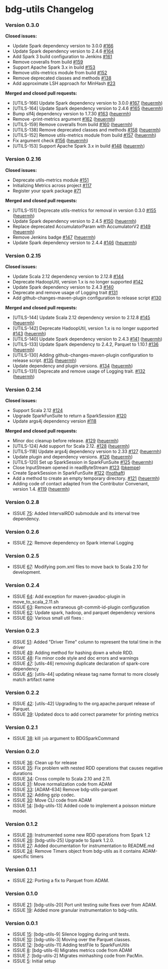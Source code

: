 # bdg-utils Changelog #

### Version 0.3.0 ###

**Closed issues:**

 - Update Spark dependency version to 3.0.0 [\#166](https://github.com/bigdatagenomics/utils/issues/166)
 - Update Spark dependency version to 2.4.6 [\#164](https://github.com/bigdatagenomics/utils/issues/164)
 - Add Spark 3 build configuration to Jenkins [\#161](https://github.com/bigdatagenomics/utils/issues/161)
 - Remove coveralls from build [\#159](https://github.com/bigdatagenomics/utils/issues/159)
 - Support Apache Spark 3.x in build [\#153](https://github.com/bigdatagenomics/utils/issues/153)
 - Remove utils-metrics module from build [\#152](https://github.com/bigdatagenomics/utils/issues/152)
 - Remove deprecated classes and methods [\#138](https://github.com/bigdatagenomics/utils/issues/138)
 - Add approximate LSH approach for MinHash [\#23](https://github.com/bigdatagenomics/utils/issues/23)

**Merged and closed pull requests:**

 - [UTILS-166] Update Spark dependency version to 3.0.0 [\#167](https://github.com/bigdatagenomics/utils/pull/167) ([heuermh](https://github.com/heuermh))
 - [UTILS-164] Update Spark dependency version to 2.4.6 [\#165](https://github.com/bigdatagenomics/utils/pull/165) ([heuermh](https://github.com/heuermh))
 - Bump slf4j dependency version to 1.7.30 [\#163](https://github.com/bigdatagenomics/utils/pull/163) ([heuermh](https://github.com/heuermh))
 - Remove -print-metrics argument [\#162](https://github.com/bigdatagenomics/utils/pull/162) ([heuermh](https://github.com/heuermh))
 - [UTILS-159] Remove coveralls from build [\#160](https://github.com/bigdatagenomics/utils/pull/160) ([heuermh](https://github.com/heuermh))
 - [UTILS-138] Remove deprecated classes and methods [\#158](https://github.com/bigdatagenomics/utils/pull/158) ([heuermh](https://github.com/heuermh))
 - [UTILS-152] Remove utils-metrics module from build [\#157](https://github.com/bigdatagenomics/utils/pull/157) ([heuermh](https://github.com/heuermh))
 - Fix argument check [\#156](https://github.com/bigdatagenomics/utils/pull/156) ([heuermh](https://github.com/heuermh))
 - [UTILS-153] Support Apache Spark 3.x in build [\#148](https://github.com/bigdatagenomics/utils/pull/148) ([heuermh](https://github.com/heuermh))


### Version 0.2.16 ###

**Closed issues:**

 - Deprecate utils-metrics module [\#151](https://github.com/bigdatagenomics/utils/issues/151)
 - Initializing Metrics across project [\#117](https://github.com/bigdatagenomics/utils/issues/117)
 - Register your spark package [\#71](https://github.com/bigdatagenomics/utils/issues/71)

**Merged and closed pull requests:**

 - [UTILS-151] Deprecate utils-metrics for removal in version 0.3.0 [\#155](https://github.com/bigdatagenomics/utils/pull/155) ([heuermh](https://github.com/heuermh))
 - Update Spark dependency version to 2.4.5 [\#150](https://github.com/bigdatagenomics/utils/pull/150) ([heuermh](https://github.com/heuermh))
 - Replace deprecated AccumulatorParam with AccumulatorV2 [\#149](https://github.com/bigdatagenomics/utils/pull/149) ([heuermh](https://github.com/heuermh))
 - Remove Jenkins badge [\#147](https://github.com/bigdatagenomics/utils/pull/147) ([heuermh](https://github.com/heuermh))
 - Update Spark dependency version to 2.4.4 [\#146](https://github.com/bigdatagenomics/utils/pull/146) ([heuermh](https://github.com/heuermh))


### Version 0.2.15 ###

**Closed issues:**

 - Update Scala 2.12 dependency version to 2.12.8 [\#144](https://github.com/bigdatagenomics/utils/issues/144)
 - Deprecate HadoopUtil, version 1.x is no longer supported [\#142](https://github.com/bigdatagenomics/utils/issues/142)
 - Update Spark dependency version to 2.4.3 [\#140](https://github.com/bigdatagenomics/utils/issues/140)
 - Deprecate and remove usage of Logging trait [\#131](https://github.com/bigdatagenomics/utils/issues/131)
 - Add github-changes-maven-plugin configuration to release script [\#130](https://github.com/bigdatagenomics/utils/issues/130)

**Merged and closed pull requests:**

 - [UTILS-144] Update Scala 2.12 dependency version to 2.12.8 [\#145](https://github.com/bigdatagenomics/utils/pull/145) ([heuermh](https://github.com/heuermh))
 - [UTILS-142] Deprecate HadoopUtil, version 1.x is no longer supported [\#143](https://github.com/bigdatagenomics/utils/pull/143) ([heuermh](https://github.com/heuermh))
 - [UTILS-140] Update Spark dependency version to 2.4.3 [\#141](https://github.com/bigdatagenomics/utils/pull/141) ([heuermh](https://github.com/heuermh))
 - [UTILS-133] Update Spark dependency to 2.4.2, Parquet to 1.10.1 [\#136](https://github.com/bigdatagenomics/utils/pull/136) ([heuermh](https://github.com/heuermh))
 - [UTILS-130] Adding github-changes-maven-plugin configuration to release script. [\#135](https://github.com/bigdatagenomics/utils/pull/135) ([heuermh](https://github.com/heuermh))
 - Update dependency and plugin versions. [\#134](https://github.com/bigdatagenomics/utils/pull/134) ([heuermh](https://github.com/heuermh))
 - [UTILS-131] Deprecate and remove usage of Logging trait. [\#132](https://github.com/bigdatagenomics/utils/pull/132) ([heuermh](https://github.com/heuermh))


### Version 0.2.14 ###

**Closed issues:**

 - Support Scala 2.12 [\#124](https://github.com/bigdatagenomics/utils/issues/124)
 - Upgrade SparkFunSuite to return a SparkSession [\#120](https://github.com/bigdatagenomics/utils/issues/120)
 - Update args4j dependency version [\#118](https://github.com/bigdatagenomics/utils/issues/118)

**Merged and closed pull requests:**

 - Minor doc cleanup before release. [\#129](https://github.com/bigdatagenomics/utils/pull/129) ([heuermh](https://github.com/heuermh))
 - [UTILS-124] Add support for Scala 2.12. [\#128](https://github.com/bigdatagenomics/utils/pull/128) ([heuermh](https://github.com/heuermh))
 - [UTILS-118]  Update args4j dependency version to 2.33 [\#127](https://github.com/bigdatagenomics/utils/pull/127) ([heuermh](https://github.com/heuermh))
 - Update plugin and dependency versions. [\#126](https://github.com/bigdatagenomics/utils/pull/126) ([heuermh](https://github.com/heuermh))
 -  [UTILS-120] Set up SparkSession in SparkFunSuite [\#125](https://github.com/bigdatagenomics/utils/pull/125) ([heuermh](https://github.com/heuermh))
 - Close InputStream opened in readByteStream [\#123](https://github.com/bigdatagenomics/utils/pull/123) ([bkempe](https://github.com/bkempe))
 - Create SparkSession in SparkFunSuite [\#122](https://github.com/bigdatagenomics/utils/pull/122) ([fnothaft](https://github.com/fnothaft))
 - Add a method to create an empty temporary directory. [\#121](https://github.com/bigdatagenomics/utils/pull/121) ([heuermh](https://github.com/heuermh))
 - Adding code of contact adapted from the Contributor Convenant, version 1.4. [\#119](https://github.com/bigdatagenomics/utils/pull/119) ([heuermh](https://github.com/heuermh))

### Version 0.2.8 ###
* ISSUE [75](https://github.com/bigdatagenomics/bdg-utils/pull/75): Added IntervalRDD submodule and its interval tree dependency.

### Version 0.2.6 ###
* ISSUE [72](https://github.com/bigdatagenomics/bdg-utils/pull/72): Remove dependency on Spark internal Logging

### Version 0.2.5 ###
* ISSUE [67](https://github.com/bigdatagenomics/bdg-utils/pull/67): Modifying pom.xml files to move back to Scala 2.10 for development.

### Version 0.2.4 ###
* ISSUE [64](https://github.com/bigdatagenomics/bdg-utils/pull/64): Add exception for maven-javadoc-plugin in move_to_scala_2.11.sh
* ISSUE [63](https://github.com/bigdatagenomics/bdg-utils/pull/63): Remove extraneous git-commit-id-plugin configuration
* ISSUE [62](https://github.com/bigdatagenomics/bdg-utils/pull/62): Update spark, hadoop, and parquet dependency versions
* ISSUE [60](https://github.com/bigdatagenomics/bdg-utils/pull/60): Various small util fixes :

### Version 0.2.3 ###
* ISSUE [51](https://github.com/bigdatagenomics/bdg-utils/pull/51): Added "Driver Time" column to represent the total time in the driver
* ISSUE [49](https://github.com/bigdatagenomics/bdg-utils/pull/49): Adding method for hashing down a whole RDD.
* ISSUE [48](https://github.com/bigdatagenomics/bdg-utils/pull/48): Fix minor code style and doc errors and warnings
* ISSUE [47](https://github.com/bigdatagenomics/bdg-utils/pull/47): [utils-46] removing duplicate declaration of spark-core dependency
* ISSUE [45](https://github.com/bigdatagenomics/bdg-utils/pull/45): [utils-44] updating release tag name format to more closely match artifact name

### Version 0.2.2 ###
* ISSUE [42](https://github.com/bigdatagenomics/bdg-utils/pull/42): [utils-42] Upgrading to the org.apache.parquet release of Parquet.
* ISSUE [39](https://github.com/bigdatagenomics/bdg-utils/pull/39): Updated docs to add correct parameter for printing metrics

### Version 0.2.1 ###
* ISSUE [38](https://github.com/bigdatagenomics/bdg-utils/pull/38): kill `job` argument to BDGSparkCommand

### Version 0.2.0 ###
* ISSUE [36](https://github.com/bigdatagenomics/bdg-utils/pull/36): Clean up for release
* ISSUE [35](https://github.com/bigdatagenomics/bdg-utils/pull/35): Fix problem with nested RDD operations that causes negative durations
* ISSUE [34](https://github.com/bigdatagenomics/bdg-utils/pull/34): Cross compile to Scala 2.10 and 2.11.
* ISSUE [31](https://github.com/bigdatagenomics/bdg-utils/pull/31): Move normalization code from ADAM
* ISSUE [33](https://github.com/bigdatagenomics/bdg-utils/pull/33): [ADAM-634] Remove bdg-utils-parquet
* ISSUE [32](https://github.com/bigdatagenomics/bdg-utils/pull/32): Adding gzip codec.
* ISSUE [30](https://github.com/bigdatagenomics/bdg-utils/pull/30): Move CLI code from ADAM
* ISSUE [14](https://github.com/bigdatagenomics/bdg-utils/pull/14): [bdg-utils-13] Added code to implement a poisson mixture model.

### Version 0.1.2 ###
* ISSUE [28](https://github.com/bigdatagenomics/bdg-utils/pull/28): Instrumented some new RDD operations from Spark 1.2
* ISSUE [26](https://github.com/bigdatagenomics/bdg-utils/pull/26): [bdg-utils-25] Upgrade to Spark 1.2.0.
* ISSUE [27](https://github.com/bigdatagenomics/bdg-utils/pull/27): Added documentation for instrumentation to README.md
* ISSUE [24](https://github.com/bigdatagenomics/bdg-utils/pull/24): Remove Timers object from bdg-utils as it contains ADAM-specific timers

### Version 0.1.1 ###
* ISSUE [22](https://github.com/bigdatagenomics/bdg-utils/pull/22): Porting a fix to Parquet from ADAM.

### Version 0.1.0 ###
* ISSUE [21](https://github.com/bigdatagenomics/bdg-utils/pull/21): [bdg-utils-20] Port unit testing suite fixes over from ADAM.
* ISSUE [19](https://github.com/bigdatagenomics/bdg-utils/pull/19): Added more granular instrumentation to bdg-utils.

### Version 0.0.1 ###
* ISSUE [15](https://github.com/bigdatagenomics/bdg-utils/pull/15): [bdg-utils-9] Silence logging during unit tests.
* ISSUE [10](https://github.com/bigdatagenomics/bdg-utils/pull/10): [bdg-utils-3] Moving over the Parquet classes.
* ISSUE [12](https://github.com/bigdatagenomics/bdg-utils/pull/12): [bdg-utils-11] Adding testFile to SparkFunUtils
* ISSUE [8](https://github.com/bigdatagenomics/bdg-utils/pull/8): [bdg-utils-6] Migrates metrics code from ADAM
* ISSUE [7](https://github.com/bigdatagenomics/bdg-utils/pull/7): [bdg-utils-2] Migrates minhashing code from PacMin.
* ISSUE [5](https://github.com/bigdatagenomics/bdg-utils/pull/5): Initial setup
